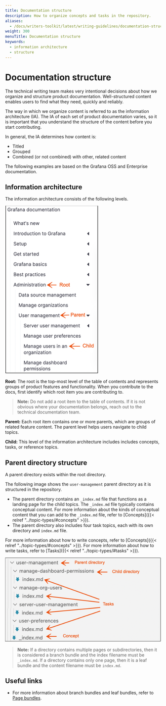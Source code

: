 ```yaml
---
title: Documentation structure
description: How to organize concepts and tasks in the repository.
aliases:
  - /docs/writers-toolkit/latest/writing-guidelines/documentation-structure/
weight: 300
menuTitle: Documentation structure
keywords:
  - information architecture
  - structure
---
```


# Documentation structure

The technical writing team makes very intentional decisions about how we organize and structure product documentation. 
Well-structured content enables users to find what they need, quickly and reliably.

The way in which we organize content is referred to as the information architecture (IA). 
The IA of each set of product documentation varies, so it is important that you understand the structure of the content before you start contributing.

In general, the IA determines how content is:
- Titled
- Grouped
- Combined (or not combined) with other, related content

The following examples are based on the Grafana OSS and Enterprise documentation.

## Information architecture

The information architecture consists of the following levels.

![Grafana table of contents](grafana-toc.png)

**Root:** The root is the top-most level of the table of contents and represents groups of product features and functionality. 
When you contribute to the docs, first identify which root item you are contributing to.

> **Note:** Do not add a root item to the table of contents. 
If it is not obvious where your documentation belongs, reach out to the technical documentation team.

**Parent:** Each root item contains one or more parents, which are groups of related feature content.
The parent level helps users navigate to child topics.

**Child:** This level of the information architecture includes includes concepts, tasks, or reference topics.

## Parent directory structure

A parent directory exists within the root directory.

The following image shows the `user-management` parent directory as it is structured in the repository.

- The parent directory contains an `_index.md` file that functions as a landing page for the child topics. 
The `_index.md` file typically contains conceptual content.
For more information about the kinds of conceptual content that you can add to the `_index.md` file, refer to [Concepts]({{< relref "../topic-types/#concepts" >}}).
- The parent directory also includes four task topics, each with its own directory and `index.md` file.

For more information about how to write concepts, refer to [Concepts]({{< relref "../topic-types/#concepts" >}}).
For more information about how to write tasks, refer to [Tasks]({{< relref "../topic-types/#tasks" >}}).

![Parent directory structure](parent-directory.png)

> **Note:** If a directory contains multiple pages or subdirectories, then it is considered a branch bundle and the index filename must be `_index.md`. 
If a directory contains only one page, then it is a leaf bundle and the content filename must be `index.md`.

## Useful links

- For more information about branch bundles and leaf bundles, refer to [Page bundles](https://gohugo.io/content-management/page-bundles/).
